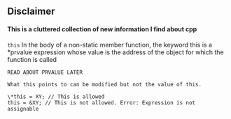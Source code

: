 ## Disclaimer
#### This is a cluttered collection of new information I find about cpp


```this``` 
    In the body of a non-static member function, the keyword this is a *prvalue expression whose value is the address of the object for which the function is called 

    READ ABOUT PRVALUE LATER

    What this points to can be modified but not the value of this.

    \*this = XY; // This is allowed
    this = &XY; // This is not allowed. Error: Expression is not assignable 
